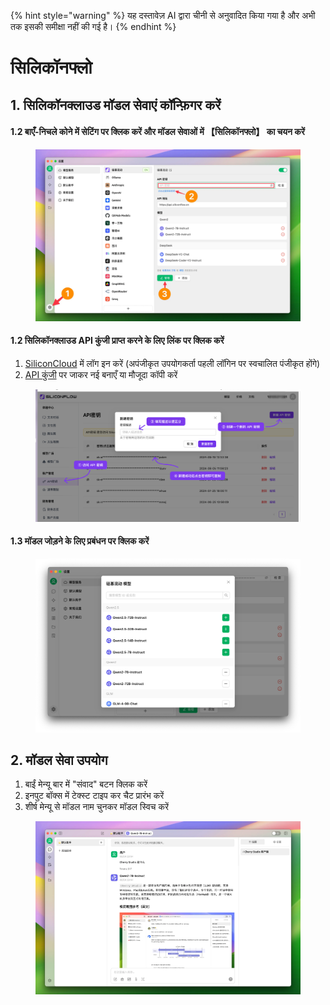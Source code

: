 
{% hint style="warning" %}
यह दस्तावेज़ AI द्वारा चीनी से अनुवादित किया गया है और अभी तक इसकी समीक्षा नहीं की गई है।
{% endhint %}

# सिलिकॉनफ्लो

## 1. सिलिकॉनक्लाउड मॉडल सेवाएं कॉन्फ़िगर करें <a href="#id-2-siliconcloud" id="id-2-siliconcloud"></a>

#### [​](https://docs.siliconflow.cn/usercases/use-siliconcloud-in-cherry-studio#2-1)1.2 बाएँ-निचले कोने में सेटिंग पर क्लिक करें और मॉडल सेवाओं में 【सिलिकॉनफ्लो】 का चयन करें <a href="#id-2-1" id="id-2-1"></a>

<figure><img src="https://raw.githubusercontent.com/siliconflow/doc-images/refs/heads/main/1-apikey-settings.webp" alt=""><figcaption></figcaption></figure>

#### [​](https://docs.siliconflow.cn/usercases/use-siliconcloud-in-cherry-studio#2-2-siliconcloud-api)1.2 सिलिकॉनक्लाउड API कुंजी प्राप्त करने के लिए लिंक पर क्लिक करें <a href="#id-2-2-siliconcloud-api" id="id-2-2-siliconcloud-api"></a>

1. [SiliconCloud](https://cloud.siliconflow.cn/) में लॉग इन करें (अपंजीकृत उपयोगकर्ता पहली लॉगिन पर स्वचालित पंजीकृत होंगे)
2. [API कुंजी](https://cloud.siliconflow.cn/account/ak) पर जाकर नई बनाएँ या मौजूदा कॉपी करें

<figure><img src="https://raw.githubusercontent.com/siliconflow/doc-images/refs/heads/main/2-siliconcloud-apikey.png" alt=""><figcaption></figcaption></figure>

#### [​](https://docs.siliconflow.cn/usercases/use-siliconcloud-in-cherry-studio#2-3)1.3 मॉडल जोड़ने के लिए प्रबंधन पर क्लिक करें <a href="#id-2-3" id="id-2-3"></a>

<figure><img src="https://raw.githubusercontent.com/siliconflow/doc-images/refs/heads/main/3-models.png" alt=""><figcaption></figcaption></figure>

## [​](https://docs.siliconflow.cn/usercases/use-siliconcloud-in-cherry-studio#3)2. मॉडल सेवा उपयोग <a href="#id-3" id="id-3"></a>

1. बाईं मेन्यू बार में "संवाद" बटन क्लिक करें
2. इनपुट बॉक्स में टेक्स्ट टाइप कर चैट प्रारंभ करें
3. शीर्ष मेन्यू से मॉडल नाम चुनकर मॉडल स्विच करें

<figure><img src="https://raw.githubusercontent.com/siliconflow/doc-images/refs/heads/main/4-chat.webp" alt=""><figcaption></figcaption></figure>